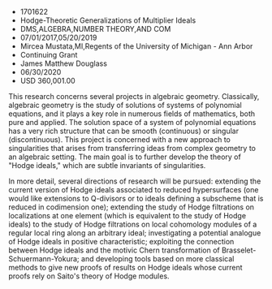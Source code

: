 
* 1701622
* Hodge-Theoretic Generalizations of Multiplier Ideals
* DMS,ALGEBRA,NUMBER THEORY,AND COM
* 07/01/2017,05/20/2019
* Mircea Mustata,MI,Regents of the University of Michigan - Ann Arbor
* Continuing Grant
* James Matthew Douglass
* 06/30/2020
* USD 360,001.00

This research concerns several projects in algebraic geometry. Classically,
algebraic geometry is the study of solutions of systems of polynomial equations,
and it plays a key role in numerous fields of mathematics, both pure and
applied. The solution space of a system of polynomial equations has a very rich
structure that can be smooth (continuous) or singular (discontinuous). This
project is concerned with a new approach to singularities that arises from
transferring ideas from complex geometry to an algebraic setting. The main goal
is to further develop the theory of "Hodge ideals," which are subtle invariants
of singularities.

In more detail, several directions of research will be pursued: extending the
current version of Hodge ideals associated to reduced hypersurfaces (one would
like extensions to Q-divisors or to ideals defining a subscheme that is reduced
in codimension one); extending the study of Hodge filtrations on localizations
at one element (which is equivalent to the study of Hodge ideals) to the study
of Hodge filtrations on local cohomology modules of a regular local ring along
an arbitrary ideal; investigating a potential analogue of Hodge ideals in
positive characteristic; exploiting the connection between Hodge ideals and the
motivic Chern transformation of Brasselet-Schuermann-Yokura; and developing
tools based on more classical methods to give new proofs of results on Hodge
ideals whose current proofs rely on Saito's theory of Hodge modules.

